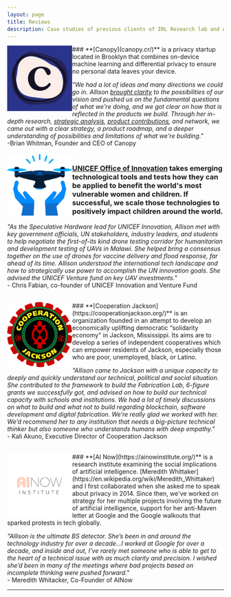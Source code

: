 ```yaml
---
layout: page
title: Reviews
description: Case studies of previous clients of IRL Research lab and Allison Burtch including startups like Canopy, UNICEF, drones, Cooperation Jackson, ecosocialists and google walkouts
---
```



<img src="/assets/canopy.png" alt="canopy" align="left" style="width:30%">
### **[Canopy](canopy.cr/)** is a privacy startup located in Brooklyn that combines on-device machine learning and differential privacy to ensure no personal data leaves your device. 

*"We had a lot of ideas and many directions we could go in. Allison [brought clarity](https://canopy.cr/post/why-is-big-tech-pivoting-on-privacy) to the possibilities of our vision and pushed us on the fundamental questions of what we're doing, and we got clear on how that is reflected in the products we build. Through her in-depth research, [strategic analysis](https://canopy.cr/post/how-we-think-about-strategy-at-canopy), [product contributions](https://canopy.cr/post/how-tonic-is-experimenting-with-reader-vibes), and network, we came out with a clear strategy, a product roadmap, and a deeper understanding of possibilities and limitations of what we're building."* <br>-Brian Whitman, Founder and CEO of Canopy
<br>
<br>
<img src="/assets/drone.png" alt="cj" align="left" style="width:30%">
### **[UNICEF Office of Innovation](https://www.unicef.org/innovation/)** takes emerging technological tools and tests how they can be applied to benefit the world's most vulnerable women and children. If successful, we scale those technologies to positively impact children around the world.

*"As the Speculative Hardware lead for UNICEF Innovation, Allison met with key government officials, UN stakeholders, industry leaders, and students to help negotiate the first-of-its kind drone testing corridor for humanitarian and development testing of UAVs in Malawi. She helped bring a consensus together on the use of drones for vaccine delivery and flood response, far ahead of its time. Allison understood the international tech landscape and how to strategically use power to accomplish the UN innovation goals. She advised the UNICEF Venture fund on key UAV investments."* <br>- Chris Fabian, co-founder of UNICEF Innovation and Venture Fund
<br>
<br>

<img src="/assets/CJ-Logo-web.png" alt="cj" align="left" style="width:30%">
### **[Cooperation Jackson](https://cooperationjackson.org/)** is an organization founded in an attempt to develop an economically uplifting democratic “solidarity economy" in Jackson, Mississippi. Its aims are to develop a series of independent cooperatives which can empower residents of Jackson, especially those who are poor, unemployed, black, or Latino.

*"Allison came to Jackson with a unique capacity to deeply and quickly understand our technical, political and social situation. She contributed to the framework to build the Fabrication Lab, 6-figure grants we successfully got, and advised on how to build our technical capacity with schools and institutions. We had a lot of timely discussions on what to build and what not to build regarding blockchain, software development and digital fabrication. We’re really glad we worked with her. We’d recommend her to any institution that needs a big-picture technical thinker but also someone who understands humans with deep empathy."* <br>- Kali Akuno, Executive Director of Cooperation Jackson
<br>
<br>

<img src="/assets/ainow.png" alt="cj" align="left" style="width:30%">
### **[AI Now](https://ainowinstitute.org/)** is a research institute examining the social implications of artificial intelligence. [Meredith Whittaker](https://en.wikipedia.org/wiki/Meredith_Whittaker) and I first collaborated when she asked me to speak about privacy in 2014. Since then, we've worked on strategy for her multiple projects involving the future of artificial intelligence, support for her anti-Maven letter at Google and the Google walkouts that sparked protests in tech globally. 

*"Allison is the ultimate BS detector. She’s been in and around the technology industry for over a decade...I worked at Google for over a decade, and inside and out, I’ve rarely met someone who is able to get to the heart of a technical issue with as much clarity and precision. I wished she’d been in many of the meetings where bad projects based on incomplete thinking were pushed forward."* <br>- Meredith Whitacker, Co-Founder of AINow
<br>



	






***